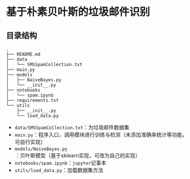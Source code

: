 # 基于朴素贝叶斯的垃圾邮件识别

## 目录结构

```
.
├── README.md
├── data
│   └── SMSSpamCollection.txt
├── main.py
├── models
│   ├── NaiveBayes.py
│   └── __init__.py
├── notebooks
│   └── spam.ipynb
├── requirements.txt
└── utils
    ├── __init__.py
    └── load_data.py
```

* `data/SMSSpamCollection.txt`：为垃圾邮件数据集
* `main.py`：程序入口，调用模块进行训练与检测（未添加准确率统计等功能，可自行实现）
* `models/NaiveBayes.py`：贝叶斯模型（基于sklearn实现，可改为自己的实现）
* `notebooks/spam.ipynb`：`jupyter`记事本
* `utils/load_data.py`：加载数据集方法
